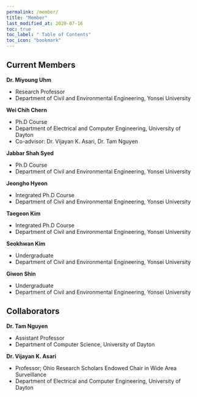 ```yaml
---
permalink: /member/
title: "Member"
last_modified_at: 2020-07-16
toc: true
toc_label: " Table of Contents"
toc_icon: "bookmark"
---
```

## Current Members
**Dr. Miyoung Uhm**
 * Research Professor
 * Department of Civil and Environmental Engineering, Yonsei University
 
**Wei Chih Chern**
 * Ph.D Course
 * Department of Electrical and Computer Engineering, University of Dayton
 * Co-advisor: Dr. Vijayan K. Asari, Dr. Tam Nguyen

**Jabbar Shah Syed**
 * Ph.D Course
 * Department of Civil and Environmental Engineering, Yonsei University
 
**Jeongho Hyeon**
 * Integrated Ph.D Course
 * Department of Civil and Environmental Engineering, Yonsei University

**Taegeon Kim**
 * Integrated Ph.D Course
 * Department of Civil and Environmental Engineering, Yonsei University

**Seokhwan Kim**
 * Undergraduate
 * Department of Civil and Environmental Engineering, Yonsei University

**Giwon Shin**
 * Undergraduate
 * Department of Civil and Environmental Engineering, Yonsei University


## Collaborators
**Dr. Tam Nguyen**
 * Assistant Professor
 * Department of Computer Science, University of Dayton

**Dr. Vijayan K. Asari**
 * Professor; Ohio Research Scholars Endowed Chair in Wide Area Surveillance
 * Department of Electrical and Computer Engineering, University of Dayton
